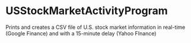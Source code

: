 # USStockMarketActivityProgram
Prints and creates a CSV file of U.S. stock market information in real-time (Google Finance) and with a 15-minute delay (Yahoo FInance)
